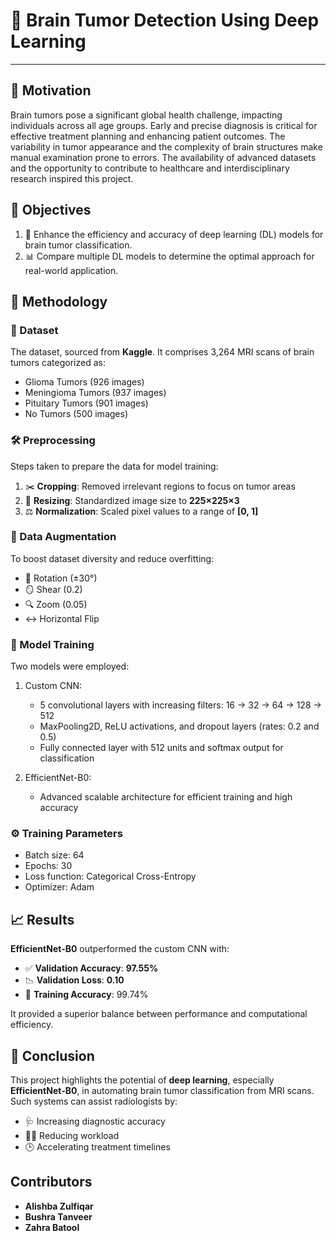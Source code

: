# 🧠 Brain Tumor Detection Using Deep Learning

---

## 🎯 Motivation

Brain tumors pose a significant global health challenge, impacting individuals across all age groups. Early and precise diagnosis is critical for effective treatment planning and enhancing patient outcomes. The variability in tumor appearance and the complexity of brain structures make manual examination prone to errors. The availability of advanced datasets and the opportunity to contribute to healthcare and interdisciplinary research inspired this project.

## 🎯 Objectives

1. 🚀 Enhance the efficiency and accuracy of deep learning (DL) models for brain tumor classification.
2. 📊 Compare multiple DL models to determine the optimal approach for real-world application.

## 🧪 Methodology

### 📁 Dataset
The dataset, sourced from **Kaggle**. It comprises 3,264 MRI scans of brain tumors categorized as:
- Glioma Tumors (926 images)
- Meningioma Tumors (937 images)
- Pituitary Tumors (901 images)
- No Tumors (500 images)

### 🛠️ Preprocessing
Steps taken to prepare the data for model training:
1. ✂️ **Cropping**: Removed irrelevant regions to focus on tumor areas
2. 📏 **Resizing**: Standardized image size to **225×225×3**
3. ⚖️ **Normalization**: Scaled pixel values to a range of **\[0, 1]**

### 🔄 Data Augmentation
To boost dataset diversity and reduce overfitting:
* 🔄 Rotation (±30°)
* 🪞 Shear (0.2)
* 🔍 Zoom (0.05)
* ↔️ Horizontal Flip

### 🤖 Model Training
Two models were employed:
1.	Custom CNN: 
    - 5 convolutional layers with increasing filters: 16 → 32 → 64 → 128 → 512
    - MaxPooling2D, ReLU activations, and dropout layers (rates: 0.2 and 0.5)
    - Fully connected layer with 512 units and softmax output for classification

2.	EfficientNet-B0: 
    - Advanced scalable architecture for efficient training and high accuracy

### ⚙️ Training Parameters
- Batch size: 64
- Epochs: 30
- Loss function: Categorical Cross-Entropy
- Optimizer: Adam

## 📈 Results

**EfficientNet-B0** outperformed the custom CNN with:

* ✅ **Validation Accuracy**: **97.55%**
* 📉 **Validation Loss**: **0.10**
* 🧪 **Training Accuracy**: 99.74%

It provided a superior balance between performance and computational efficiency.

## 🧾 Conclusion

This project highlights the potential of **deep learning**, especially **EfficientNet-B0**, in automating brain tumor classification from MRI scans. Such systems can assist radiologists by:

* 🩺 Increasing diagnostic accuracy
* 🧑‍⚕️ Reducing workload
* 🕒 Accelerating treatment timelines

## Contributors

- **Alishba Zulfiqar**
- **Bushra Tanveer**
- **Zahra Batool**
